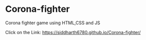 # Corona-fighter
Corona fighter game using HTML,CSS and JS

Click on the Link: https://siddharth6780.github.io/Corona-fighter/
